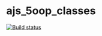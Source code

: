 # ajs_5oop_classes
[![Build status](https://ci.appveyor.com/api/projects/status/xj3j3n8j9jkhq61o?svg=true)](https://ci.appveyor.com/project/irlen3/ajs-5oop-2classes)
